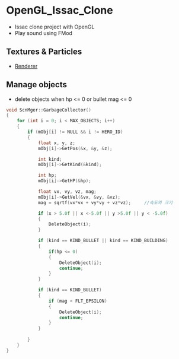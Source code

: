 # OpenGL_Issac_Clone
- Issac clone project with OpenGL
- Play sound using FMod

## Textures & Particles
- [Renderer](./SimpleGame/Renderer.cpp)

## Manage objects
- delete objects when hp <= 0 or bullet mag <= 0
```cpp
void ScnMger::GarbageCollector()
{
	for (int i = 0; i < MAX_OBJECTS; i++)
	{
		if (mObj[i] != NULL && i != HERO_ID)
		{
			float x, y, z;
			mObj[i]->GetPos(&x, &y, &z);

			int kind;
			mObj[i]->GetKind(&kind);

			int hp;
			mObj[i]->GetHP(&hp);

			float vx, vy, vz, mag;
			mObj[i]->GetVel(&vx, &vy, &vz);
			mag = sqrtf(vx*vx + vy*vy + vz*vz);		//속도의 크기

			if (x > 5.0f || x <-5.0f || y >5.0f || y < -5.0f)
			{
				DeleteObject(i);
			}

			if (kind == KIND_BULLET || kind == KIND_BUILDING)
			{
				if(hp <= 0)
				{
					DeleteObject(i);
					continue;
				}
			}

			if (kind == KIND_BULLET)
			{
				if (mag < FLT_EPSILON) 
				{
					DeleteObject(i);
					continue;
				}
			}
		
		}
	}
}
```
